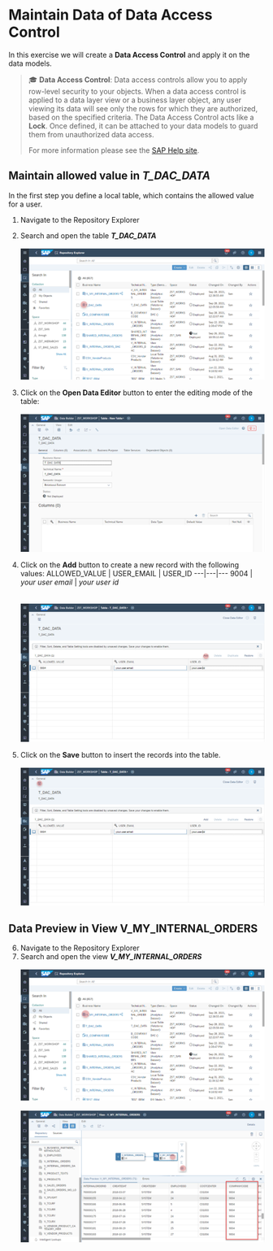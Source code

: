 # Maintain Data of Data Access Control

In this exercise we will create a **Data Access Control** and apply it on the data models. 
>:mortar_board: **Data Access Control**: Data access controls allow you to apply row-level security to your objects. When a data access control is applied to a data layer view or a business layer object, any user viewing its data will see only the rows for which they are authorized, based on the specified criteria. The Data Access Control acts like a **Lock**. Once defined, it can be attached to your data models to guard them from unauthorized data access.
>
>For more information please see the [SAP Help site](https://help.sap.com/viewer/c8a54ee704e94e15926551293243fd1d/cloud/en-US/a032e51c730147c7a1fcac125b4cfe14.html).
 

## Maintain allowed value in _T_DAC_DATA_
In the first step you define a local table, which contains the allowed value for a user.

1. Navigate to the Repository Explorer
2. Search and open the table _**T_DAC_DATA**_ 
  <br><br>![](../images/maintain_dac_01.png)

 
3. Click on the **Open Data Editor** button to enter the editing mode of the table:
  <br><br>![](../images/create_dac_table_02.png)
4. Click on the **Add** button to create a new record with the following values:
   ALLOWED_VALUE | USER_EMAIL | USER_ID
   ---|---|---
   9004 | _your user email_ | _your user id_  
   <br><br>![](../images/maintain_dac_03.png)

5. Click on the **Save** button to insert the records into the table.
  <br><br>![](../images/maintain_dac_04.png)
  

## Data Preview in View V_MY_INTERNAL_ORDERS 
6. Navigate to the Repository Explorer
7. Search and open the view _**V_MY_INTERNAL_ORDERS**_ 
   <br><br>![](../images/maintain_dac_05.png)
   <br><br>![](../images/maintain_dac_06.png)
